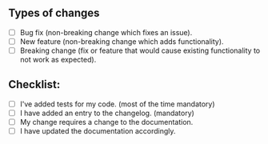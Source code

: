 <!-- If this is your first PR, please have a look at the Contribution Guidelines (https://github.com/SpecFlowOSS/SpecFlow/blob/master/CONTRIBUTING.md) -->


<!--- Describe your changes in detail -->

## Types of changes

<!--- What types of changes does your code introduce? Put an `x` in all the boxes that apply: -->
- [ ] Bug fix (non-breaking change which fixes an issue).
- [ ] New feature (non-breaking change which adds functionality).
- [ ] Breaking change (fix or feature that would cause existing functionality to not work as expected).

## Checklist:

<!--- Go over all the following points, and put an `x` in all the boxes that apply. -->
<!-- This checklist is here for you that you didn't forget anything -->
<!--- If you're unsure about any of these, don't hesitate to ask. We're here to help! -->



- [ ] I've added tests for my code. (most of the time mandatory)
- [ ] I have added an entry to the changelog. (mandatory)
- [ ] My change requires a change to the documentation.
- [ ] I have updated the documentation accordingly.
